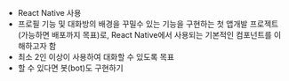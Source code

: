 - React Native 사용
- 프로필 기능 및 대화방의 배경을 꾸밀수 있는 기능을 구현하는 첫 앱개발 프로젝트(가능하면 배포까지 목표)로, React Native에서 사용되는 기본적인 컴포넌트를 이해하고자 함
- 최소 2인 이상이 사용하여 대화할 수 있도록 목표
- 할 수 있다면 봇(bot)도 구현하기
